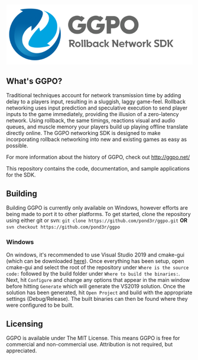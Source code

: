 ![](doc/images/ggpo_header.png)

## What's GGPO?
Traditional techniques account for network transmission time by adding delay to a players input, resulting in a sluggish, laggy game-feel.  Rollback networking uses input prediction and speculative execution to send player inputs to the game immediately, providing the illusion of a zero-latency network.  Using rollback, the same timings, reactions visual and audio queues, and muscle memory your players build up playing offline translate directly online.  The GGPO networking SDK is designed to make incorporating rollback networking into new and existing games as easy as possible.  

For more information about the history of GGPO, check out http://ggpo.net/

This repository contains the code, documentation, and sample applications for the SDK.

## Building
Building GGPO is currently only available on Windows, however efforts are being made to port it to other platforms. To get started, clone the repository using either git or svn:
```git clone https://github.com/pond3r/ggpo.git```
**OR**
```svn checkout https://github.com/pond3r/ggpo```

### Windows 
On windows, it's recommended to use Visual Studio 2019 and cmake-gui (which can be downloaded [here](https://cmake.org/download/)). Once everything has been setup, open cmake-gui and select the root of the repository under ```Where is the source code:``` followed by the build folder under ```Where to build the binaries:```. Next, hit ```Configure``` and change any options that appear in the main window before hitting ```Generate``` which will generate the VS2019 solution. Once the solution has been generated, hit ```Open Project``` and build with the appropriate settings (Debug/Release). The built binaries can then be found where they were configured to be built.

## Licensing
GGPO is available under The MIT License. This means GGPO is free for commercial and non-commercial use. Attribution is not required, but appreciated. 
